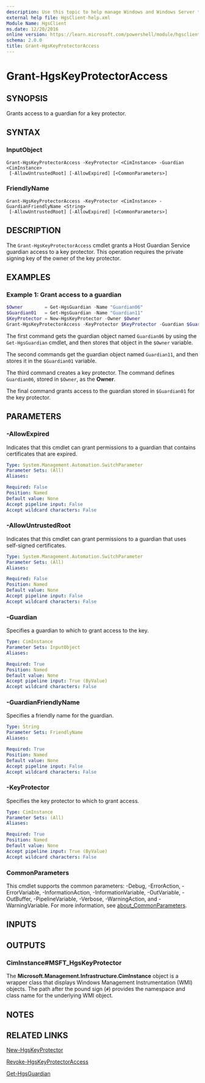 ```yaml
---
description: Use this topic to help manage Windows and Windows Server technologies with Windows PowerShell.
external help file: HgsClient-help.xml
Module Name: HgsClient
ms.date: 12/20/2016
online version: https://learn.microsoft.com/powershell/module/hgsclient/grant-hgskeyprotectoraccess?view=windowsserver2025-ps&wt.mc_id=ps-gethelp
schema: 2.0.0
title: Grant-HgsKeyProtectorAccess
---
```


# Grant-HgsKeyProtectorAccess

## SYNOPSIS
Grants access to a guardian for a key protector.

## SYNTAX

### InputObject

```
Grant-HgsKeyProtectorAccess -KeyProtector <CimInstance> -Guardian <CimInstance>
 [-AllowUntrustedRoot] [-AllowExpired] [<CommonParameters>]
```

### FriendlyName
```
Grant-HgsKeyProtectorAccess -KeyProtector <CimInstance> -GuardianFriendlyName <String>
 [-AllowUntrustedRoot] [-AllowExpired] [<CommonParameters>]
```

## DESCRIPTION

The `Grant-HgsKeyProtectorAccess` cmdlet grants a Host Guardian Service guardian access to a key
protector. This operation requires the private signing key of the owner of the key protector.

## EXAMPLES

### Example 1: Grant access to a guardian

```powershell
$Owner        = Get-HgsGuardian -Name "Guardian06"
$Guardian01   = Get-HgsGuardian -Name "Guardian11"
$KeyProtector = New-HgsKeyProtector -Owner $Owner
Grant-HgsKeyProtectorAccess -KeyProtector $KeyProtector -Guardian $Guardian01
```

The first command gets the guardian object named `Guardian06` by using the `Get-HgsGuardian` cmdlet,
and then stores that object in the `$Owner` variable.

The second commands get the guardian object named `Guardian11`, and then stores it in the `$Guardian01` variable.

The third command creates a key protector.
The command defines `Guardian06`, stored in `$Owner`, as the **Owner**.

The final command grants access to the guardian stored in `$Guardian01` for the key protector.

## PARAMETERS

### -AllowExpired

Indicates that this cmdlet can grant permissions to a guardian that contains certificates that are expired.

```yaml
Type: System.Management.Automation.SwitchParameter
Parameter Sets: (All)
Aliases:

Required: False
Position: Named
Default value: None
Accept pipeline input: False
Accept wildcard characters: False
```

### -AllowUntrustedRoot

Indicates that this cmdlet can grant permissions to a guardian that uses self-signed certificates.

```yaml
Type: System.Management.Automation.SwitchParameter
Parameter Sets: (All)
Aliases:

Required: False
Position: Named
Default value: None
Accept pipeline input: False
Accept wildcard characters: False
```

### -Guardian

Specifies a guardian to which to grant access to the key.

```yaml
Type: CimInstance
Parameter Sets: InputObject
Aliases:

Required: True
Position: Named
Default value: None
Accept pipeline input: True (ByValue)
Accept wildcard characters: False
```

### -GuardianFriendlyName

Specifies a friendly name for the guardian.

```yaml
Type: String
Parameter Sets: FriendlyName
Aliases:

Required: True
Position: Named
Default value: None
Accept pipeline input: False
Accept wildcard characters: False
```

### -KeyProtector

Specifies the key protector to which to grant access.

```yaml
Type: CimInstance
Parameter Sets: (All)
Aliases:

Required: True
Position: Named
Default value: None
Accept pipeline input: True (ByValue)
Accept wildcard characters: False
```

### CommonParameters

This cmdlet supports the common parameters: -Debug, -ErrorAction, -ErrorVariable, -InformationAction, -InformationVariable, -OutVariable, -OutBuffer, -PipelineVariable, -Verbose, -WarningAction, and -WarningVariable. For more information, see [about_CommonParameters](http://go.microsoft.com/fwlink/?LinkID=113216).

## INPUTS

## OUTPUTS

### CimInstance#MSFT_HgsKeyProtector

The **Microsoft.Management.Infrastructure.CimInstance** object is a wrapper class that displays
Windows Management Instrumentation (WMI) objects. The path after the pound sign (`#`) provides the
namespace and class name for the underlying WMI object.

## NOTES

## RELATED LINKS

[New-HgsKeyProtector](./New-HgsKeyProtector.md)

[Revoke-HgsKeyProtectorAccess](./Revoke-HgsKeyProtectorAccess.md)

[Get-HgsGuardian](./Get-HgsGuardian.md)
